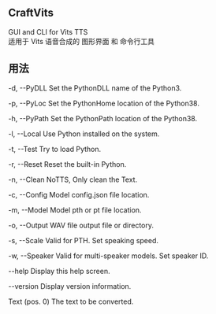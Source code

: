 ## CraftVits

GUI and CLI for Vits TTS  
适用于 Vits 语音合成的 图形界面 和 命令行工具

## 用法

  -d, --PyDLL      Set the PythonDLL name of the Python3.

  -p, --PyLoc      Set the PythonHome location of the Python38.

  -h, --PyPath     Set the PythonPath location of the Python38.

  -l, --Local      Use Python installed on the system.

  -t, --Test       Try to load Python.

  -r, --Reset      Reset the built-in Python.

  -n, --Clean      NoTTS, Only clean the Text.

  -c, --Config     Model config.json file location.

  -m, --Model      Model pth or pt file location.

  -o, --Output     WAV file output file or directory.

  -s, --Scale      Valid for PTH. Set speaking speed.

  -w, --Speaker    Valid for multi-speaker models. Set speaker ID.

  --help           Display this help screen.

  --version        Display version information.

  Text (pos. 0)    The text to be converted.
 
